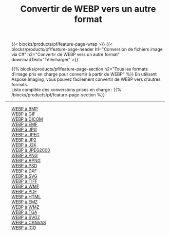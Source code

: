 ﻿---
title: Convertir de WEBP vers un autre format 
weight: 3920
url: /fr/net/conversion/from/webp 
lang: fr
langdirlevel: 2
locales: zh-hans,ja,it,ru,de,es,fr,nl,id,lt,pl,pt,vi,tr,ko,zh-hant,ar,hi,th,sv,cs,uk,he
description: En utilisant Aspose.Imaging, vous pouvez facilement convertir de WEBP vers un autre format
---

{{< blocks/products/pf/feature-page-wrap >}}
{{< blocks/products/pf/feature-page-header h1="Conversion de fichiers image via C#" h2="Convertir de WEBP vers un autre format" downloadText="Télécharger" >}}


{{% blocks/products/pf/feature-page-section  h2="Tous les formats d'image pris en charge pour convertir à partir de WEBP" %}}
En utilisant Aspose.Imaging, vous pouvez facilement convertir de WEBP vers d'autres formats.
<br/>
Liste complète des conversions prises en charge :
{{% /blocks/products/pf/feature-page-section %}}
<div class="container-fluid productfamilypage bg-gray">
    <div class="convertypes bg-gray agp-content section">
        <div class="container">
		<hr style="margin-left:-20px;"/>
		<div class="row other-converters">
		    <div class='col-md-2 other-converter remove-lp remove-rp'><a href="/imaging/fr/net/conversion/webp-to-bmp" >WEBP à BMP</a></div><div class='col-md-2 other-converter remove-lp remove-rp'><a href="/imaging/fr/net/conversion/webp-to-gif" >WEBP à GIF</a></div><div class='col-md-2 other-converter remove-lp remove-rp'><a href="/imaging/fr/net/conversion/webp-to-dicom" >WEBP à DICOM</a></div><div class='col-md-2 other-converter remove-lp remove-rp'><a href="/imaging/fr/net/conversion/webp-to-emf" >WEBP à EMF</a></div><div class='col-md-2 other-converter remove-lp remove-rp'><a href="/imaging/fr/net/conversion/webp-to-jpg" >WEBP à JPG</a></div><div class='col-md-2 other-converter remove-lp remove-rp'><a href="/imaging/fr/net/conversion/webp-to-jpeg" >WEBP à JPEG</a></div><div class='col-md-2 other-converter remove-lp remove-rp'><a href="/imaging/fr/net/conversion/webp-to-jp2" >WEBP à JP2</a></div><div class='col-md-2 other-converter remove-lp remove-rp'><a href="/imaging/fr/net/conversion/webp-to-j2k" >WEBP à J2K</a></div><div class='col-md-2 other-converter remove-lp remove-rp'><a href="/imaging/fr/net/conversion/webp-to-jpeg2000" >WEBP à JPEG2000</a></div><div class='col-md-2 other-converter remove-lp remove-rp'><a href="/imaging/fr/net/conversion/webp-to-png" >WEBP à PNG</a></div><div class='col-md-2 other-converter remove-lp remove-rp'><a href="/imaging/fr/net/conversion/webp-to-apng" >WEBP à APNG</a></div><div class='col-md-2 other-converter remove-lp remove-rp'><a href="/imaging/fr/net/conversion/webp-to-psd" >WEBP à PSD</a></div><div class='col-md-2 other-converter remove-lp remove-rp'><a href="/imaging/fr/net/conversion/webp-to-dxf" >WEBP à DXF</a></div><div class='col-md-2 other-converter remove-lp remove-rp'><a href="/imaging/fr/net/conversion/webp-to-svg" >WEBP à SVG</a></div><div class='col-md-2 other-converter remove-lp remove-rp'><a href="/imaging/fr/net/conversion/webp-to-tiff" >WEBP à TIFF</a></div><div class='col-md-2 other-converter remove-lp remove-rp'><a href="/imaging/fr/net/conversion/webp-to-wmf" >WEBP à WMF</a></div><div class='col-md-2 other-converter remove-lp remove-rp'><a href="/imaging/fr/net/conversion/webp-to-pdf" >WEBP à PDF</a></div><div class='col-md-2 other-converter remove-lp remove-rp'><a href="/imaging/fr/net/conversion/webp-to-html" >WEBP à HTML</a></div><div class='col-md-2 other-converter remove-lp remove-rp'><a href="/imaging/fr/net/conversion/webp-to-emz" >WEBP à EMZ</a></div><div class='col-md-2 other-converter remove-lp remove-rp'><a href="/imaging/fr/net/conversion/webp-to-wmz" >WEBP à WMZ</a></div><div class='col-md-2 other-converter remove-lp remove-rp'><a href="/imaging/fr/net/conversion/webp-to-tga" >WEBP à TGA</a></div><div class='col-md-2 other-converter remove-lp remove-rp'><a href="/imaging/fr/net/conversion/webp-to-svgz" >WEBP à SVGZ</a></div><div class='col-md-2 other-converter remove-lp remove-rp'><a href="/imaging/fr/net/conversion/webp-to-canvas" >WEBP à CANVAS</a></div><div class='col-md-2 other-converter remove-lp remove-rp'><a href="/imaging/fr/net/conversion/webp-to-ico" >WEBP à ICO</a></div>
                </div>
        </div>
    </div>
</div>
<br/>

